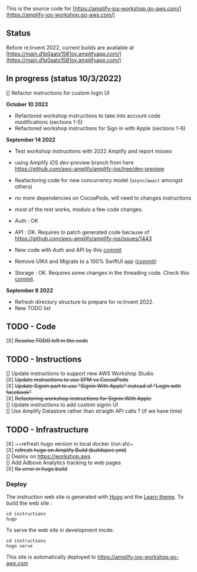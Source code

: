 This is the source code for [https://amplify-ios-workshop.go-aws.com/](https://amplify-ios-workshop.go-aws.com/)

## Status 

Before re:Invent 2022, current builds are available at [https://main.d1p0aatx1581oy.amplifyapp.com/](https://main.d1p0aatx1581oy.amplifyapp.com/)

## In progress (status 10/3/2022)

[] Refactor instructions for custom login UI

**October 10 2022**

- Refactored workshop instructions to take into account code modifications (sections 1-5)  
- Refactored workshop instructions for Sign in with Apple (sections 1-6)  

**September 14 2022**

- Test workshop instructions with 2022 Amplify and report misses  
- using Amplify iOS dev-preview branch from here https://github.com/aws-amplify/amplify-ios/tree/dev-preview
- Reafactoring code for new concurrency model (`async`/`await` amongst others)
- no more dependencies on CocoaPods, will need to changes instructions 
- most of the rest works, modulo a few code changes.

- Auth : OK 
- API  : OK. Requires to patch generated code because of https://github.com/aws-amplify/amplify-ios/issues/1443 
- New code with Auth and API by this [commit](https://github.com/sebsto/amplify-ios-workshop/commit/d89d27b7ab600c436f522983d4d2407e9ac3bf09)

- Remove UIKit and Migrate to a 100% SwiftUI app ([commit](https://github.com/sebsto/amplify-ios-workshop/commit/5d0f776ab0a63ac96cf486498550adb68800b383))

- Storage : OK. Requires some changes in the threading code. Check this [commit](https://github.com/sebsto/amplify-ios-workshop/commit/ef04d4fe218bf9c956e196c041ac689c03125d32).

**September 8 2022** 

- Refresh directory structure to prepare for re:Invent 2022.  
- New TODO list  

## TODO - Code 

[X] ~~Resolve TODO left in the code~~

## TODO - Instructions 

[] Update instructions to support new AWS Workshop Studio  
[X] ~~Update instructions to use SPM vs CocoaPods~~  
[X] ~~Update Signin part to use "Signin With Apple" instead of "Login with facebook"~~  
[X] ~~Refactoring workshop instructions for Signin With Apple~~  
[] Update instructions to add custom signin UI  
[] Use Amplify Datastore rather than straigth API calls ?  (if we have time)  

## TODO - Infrastructure 

[X] ~~refresh hugo version in local docker (run.sh)~  
[X] ~~refresh hugo on Amplify Build (buildspec.yml)~~  
[] Deploy on https://workshop.aws  
[] Add Adbove Analytics tracking to web pages  
[X] ~~fix error in hugo build~~  

<!-- ### Dir Structure

```text
x (you are here)
|
|-- code
      |-- Complete       <== this is the final result of the workshop
      |-- StartingPoint  <== this is the starting point of the app
|
|-- instructions         <== this is the static web site
``` -->

### Deploy

The instruction web site is generated with [Hugo](https://gohugo.io) and the [Learn theme](https://learn.netlify.com/en/).
To build the web site :
```
cd instructions
hugo
```

To serve the web site in development mode:
```
cd instructions
hugo serve
```

This site is automatically deployed to https://amplify-ios-workshop.go-aws.com
